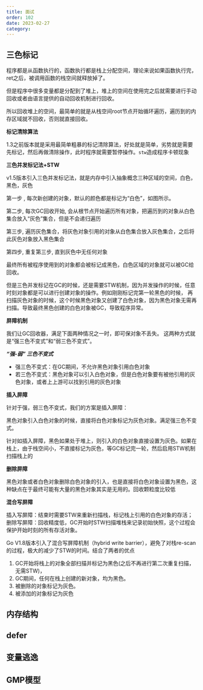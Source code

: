 ```yaml
---
title: 面试
order: 102
date: 2023-02-27
category:
---
```


## 三色标记

程序都是从函数执行的，函数执行都是栈上分配空间，理论来说如果函数执行完，ret之后，被调用函数的栈空间就释放掉了。

但是程序中很多变量都是分配到了堆上，堆上的空间在使用完之后就需要进行手动回收或者由语言提供的自动回收机制进行回收。

所以回收堆上的空间，最简单的就是从栈空间root节点开始循环遍历，遍历到的内存区域就不回收，否则就直接回收。

**标记清除算法**

1.3之前版本就是采用最简单粗暴的标记清除算法，好处就是简单，劣势就是需要先标记，然后再做清除操作，此时程序就需要暂停操作。`stw`造成程序卡顿现象

**三色并发标记法+STW**

v1.5版本引入三色并发标记法，就是内存中引入抽象概念三种区域的空间，白色，黑色，灰色

第一步 , 每次新创建的对象，默认的颜色都是标记为“白色”，如图所示。

第二步, 每次GC回收开始, 会从根节点开始遍历所有对象，把遍历到的对象从白色集合放入“灰色”集合，但是不会递归遍历

第三步, 遍历灰色集合，将灰色对象引用的对象从白色集合放入灰色集合，之后将此灰色对象放入黑色集合

第四步, 重复第三步, 直到灰色中无任何对象

最终所有被程序使用到的对象都会被标记成黑色，白色区域的对象就可以被GC给回收。

但是三色并发标记在GC的时候，还是需要STW机制，因为并发操作的时候，任意时刻对象都是可以进行创建对象的操作。例如刚刚标记完第一轮黑色的时候，
再扫描灰色对象的时候，这个时候黑色对象又创建了白色对象，因为黑色对象无需再扫描。导致最终黑色创建的白色对象被GC，导致程序异常。


**屏障机制**

我们让GC回收器，满足下面两种情况之一时，即可保对象不丢失。  这两种方式就是“强三色不变式”和“弱三色不变式”。

***“强-弱” 三色不变式***

- 强三色不变式：在GC期间，不允许黑色对象引用白色对象
- 若三色不变式：黑色对象可以引入白色对象，但是白色对象要有被他引用的灰色对象，或者上上游可以找到引用的灰色对象

**插入屏障**

针对于强，弱三色不变式，我们的方案是插入屏障：

黑色对象引入白色对象的时候，直接将白色对象标记为灰色对象。满足强三色不变式。

针对如插入屏障，黑色如果处于堆上，则引入的白色对象直接设置为灰色。如果在栈上，由于栈空间小，不直接标记为灰色，等GC标记完一轮，然后启用STW机制扫描栈上的

**删除屏障**

黑色对象或者白色对象删除白色对象的引入，也是直接将白色对象设置为黑色，这种缺点在于最终可能有大量的黑色对象其实是无用的。回收颗粒度比较低


**混合写屏障**

插入写屏障：结束时需要STW来重新扫描栈，标记栈上引用的白色对象的存活；
删除写屏障：回收精度低，GC开始时STW扫描堆栈来记录初始快照，这个过程会保护开始时刻的所有存活对象。

Go V1.8版本引入了混合写屏障机制（hybrid write barrier），避免了对栈re-scan的过程，极大的减少了STW的时间。结合了两者的优点

1. GC开始将栈上的对象全部扫描并标记为黑色(之后不再进行第二次重复扫描，无需STW)， 
2. GC期间，任何在栈上创建的新对象，均为黑色。 
3. 被删除的对象标记为灰色。 
4. 被添加的对象标记为灰色


## 内存结构


## defer

## 变量逃逸

## GMP模型
